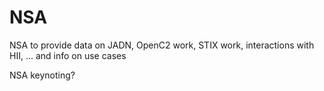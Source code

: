 # NSA

NSA to provide data on JADN, OpenC2 work, STIX work, 
interactions with HII, ...
and info on use cases

NSA keynoting?